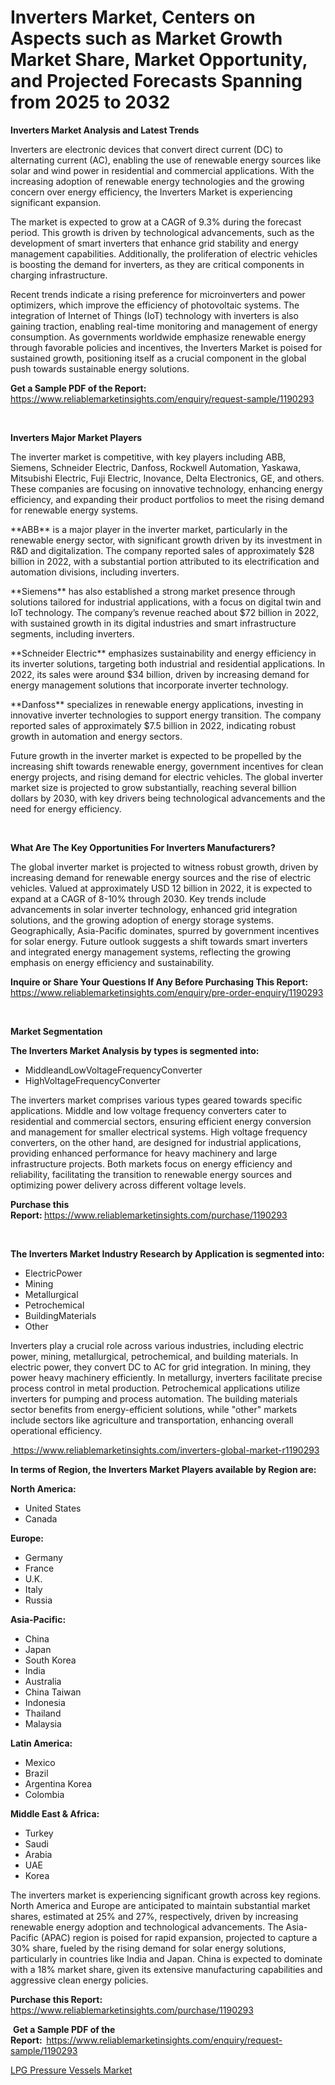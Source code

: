 <p><h1>Inverters Market, Centers on Aspects such as Market Growth Market Share, Market Opportunity, and Projected Forecasts Spanning from 2025 to 2032</h1></p><p><strong>Inverters Market Analysis and Latest Trends</strong></p>
<p><p>Inverters are electronic devices that convert direct current (DC) to alternating current (AC), enabling the use of renewable energy sources like solar and wind power in residential and commercial applications. With the increasing adoption of renewable energy technologies and the growing concern over energy efficiency, the Inverters Market is experiencing significant expansion.</p><p>The market is expected to grow at a CAGR of 9.3% during the forecast period. This growth is driven by technological advancements, such as the development of smart inverters that enhance grid stability and energy management capabilities. Additionally, the proliferation of electric vehicles is boosting the demand for inverters, as they are critical components in charging infrastructure. </p><p>Recent trends indicate a rising preference for microinverters and power optimizers, which improve the efficiency of photovoltaic systems. The integration of Internet of Things (IoT) technology with inverters is also gaining traction, enabling real-time monitoring and management of energy consumption. As governments worldwide emphasize renewable energy through favorable policies and incentives, the Inverters Market is poised for sustained growth, positioning itself as a crucial component in the global push towards sustainable energy solutions.</p></p>
<p><strong>Get a Sample PDF of the Report:&nbsp;</strong> <a href="https://www.reliablemarketinsights.com/enquiry/request-sample/1190293?utm_campaign=3196&utm_medium=2&utm_source=Github&utm_content=ia&utm_term=06032025&utm_id=inverters">https://www.reliablemarketinsights.com/enquiry/request-sample/1190293</a></p>
<p>&nbsp;</p>
<p><strong>Inverters Major Market Players</strong></p>
<p><p>The inverter market is competitive, with key players including ABB, Siemens, Schneider Electric, Danfoss, Rockwell Automation, Yaskawa, Mitsubishi Electric, Fuji Electric, Inovance, Delta Electronics, GE, and others. These companies are focusing on innovative technology, enhancing energy efficiency, and expanding their product portfolios to meet the rising demand for renewable energy systems.</p><p>**ABB** is a major player in the inverter market, particularly in the renewable energy sector, with significant growth driven by its investment in R&D and digitalization. The company reported sales of approximately $28 billion in 2022, with a substantial portion attributed to its electrification and automation divisions, including inverters.</p><p>**Siemens** has also established a strong market presence through solutions tailored for industrial applications, with a focus on digital twin and IoT technology. The company’s revenue reached about $72 billion in 2022, with sustained growth in its digital industries and smart infrastructure segments, including inverters.</p><p>**Schneider Electric** emphasizes sustainability and energy efficiency in its inverter solutions, targeting both industrial and residential applications. In 2022, its sales were around $34 billion, driven by increasing demand for energy management solutions that incorporate inverter technology.</p><p>**Danfoss** specializes in renewable energy applications, investing in innovative inverter technologies to support energy transition. The company reported sales of approximately $7.5 billion in 2022, indicating robust growth in automation and energy sectors.</p><p>Future growth in the inverter market is expected to be propelled by the increasing shift towards renewable energy, government incentives for clean energy projects, and rising demand for electric vehicles. The global inverter market size is projected to grow substantially, reaching several billion dollars by 2030, with key drivers being technological advancements and the need for energy efficiency.</p></p>
<p>&nbsp;</p>
<p><strong>What Are The Key Opportunities For Inverters Manufacturers?</strong></p>
<p><p>The global inverter market is projected to witness robust growth, driven by increasing demand for renewable energy sources and the rise of electric vehicles. Valued at approximately USD 12 billion in 2022, it is expected to expand at a CAGR of 8-10% through 2030. Key trends include advancements in solar inverter technology, enhanced grid integration solutions, and the growing adoption of energy storage systems. Geographically, Asia-Pacific dominates, spurred by government incentives for solar energy. Future outlook suggests a shift towards smart inverters and integrated energy management systems, reflecting the growing emphasis on energy efficiency and sustainability.</p></p>
<p><strong>Inquire or Share Your Questions If Any Before Purchasing This Report:</strong> <a href="https://www.reliablemarketinsights.com/enquiry/pre-order-enquiry/1190293?utm_campaign=3196&utm_medium=2&utm_source=Github&utm_content=ia&utm_term=06032025&utm_id=inverters">https://www.reliablemarketinsights.com/enquiry/pre-order-enquiry/1190293</a></p>
<p>&nbsp;</p>
<p><strong>Market Segmentation</strong></p>
<p><strong>The Inverters Market Analysis by types is segmented into:</strong></p>
<p><ul><li>MiddleandLowVoltageFrequencyConverter</li><li>HighVoltageFrequencyConverter</li></ul></p>
<p><p>The inverters market comprises various types geared towards specific applications. Middle and low voltage frequency converters cater to residential and commercial sectors, ensuring efficient energy conversion and management for smaller electrical systems. High voltage frequency converters, on the other hand, are designed for industrial applications, providing enhanced performance for heavy machinery and large infrastructure projects. Both markets focus on energy efficiency and reliability, facilitating the transition to renewable energy sources and optimizing power delivery across different voltage levels.</p></p>
<p><strong>Purchase this Report:&nbsp;</strong><a href="https://www.reliablemarketinsights.com/purchase/1190293?utm_campaign=3196&utm_medium=2&utm_source=Github&utm_content=ia&utm_term=06032025&utm_id=inverters">https://www.reliablemarketinsights.com/purchase/1190293</a></p>
<p>&nbsp;</p>
<p><strong>The Inverters Market Industry Research by Application is segmented into:</strong></p>
<p><ul><li>ElectricPower</li><li>Mining</li><li>Metallurgical</li><li>Petrochemical</li><li>BuildingMaterials</li><li>Other</li></ul></p>
<p><p>Inverters play a crucial role across various industries, including electric power, mining, metallurgical, petrochemical, and building materials. In electric power, they convert DC to AC for grid integration. In mining, they power heavy machinery efficiently. In metallurgy, inverters facilitate precise process control in metal production. Petrochemical applications utilize inverters for pumping and process automation. The building materials sector benefits from energy-efficient solutions, while "other" markets include sectors like agriculture and transportation, enhancing overall operational efficiency.</p></p>
<p><a href="https://www.reliablemarketinsights.com/inverters-global-market-r1190293?utm_campaign=3196&utm_medium=2&utm_source=Github&utm_content=ia&utm_term=06032025&utm_id=inverters">&nbsp;https://www.reliablemarketinsights.com/inverters-global-market-r1190293</a></p>
<p><strong>In terms of Region, the Inverters Market Players available by Region are:</strong></p>
<p>
    <p> <strong> North America: </strong>
        <ul>
            <li>United States</li>
            <li>Canada</li>
        </ul>
        </p> 
    <p> <strong> Europe: </strong>
        <ul>
            <li>Germany</li>
            <li>France</li>
            <li>U.K.</li>
            <li>Italy</li>
            <li>Russia</li>
        </ul>
        </p> 
    <p> <strong> Asia-Pacific: </strong>
        <ul>
            <li>China</li>
            <li>Japan</li>
            <li>South Korea</li>
            <li>India</li>
            <li>Australia</li>
            <li>China Taiwan</li>
            <li>Indonesia</li>
            <li>Thailand</li>
            <li>Malaysia</li>
        </ul>
        </p> 
    <p> <strong> Latin America: </strong>
        <ul>
            <li>Mexico</li>
            <li>Brazil</li>
            <li>Argentina Korea</li>
            <li>Colombia</li>
        </ul>
        </p> 
    <p> <strong> Middle East & Africa: </strong>
        <ul>
            <li>Turkey</li>
            <li>Saudi</li>
            <li>Arabia</li>
            <li>UAE</li>
            <li>Korea</li>
        </ul>
    </p>
    </p>
<p><p>The inverters market is experiencing significant growth across key regions. North America and Europe are anticipated to maintain substantial market shares, estimated at 25% and 27%, respectively, driven by increasing renewable energy adoption and technological advancements. The Asia-Pacific (APAC) region is poised for rapid expansion, projected to capture a 30% share, fueled by the rising demand for solar energy solutions, particularly in countries like India and Japan. China is expected to dominate with a 18% market share, given its extensive manufacturing capabilities and aggressive clean energy policies.</p></p>
<p><strong>Purchase this Report: </strong><a href="https://www.reliablemarketinsights.com/purchase/1190293?utm_campaign=3196&utm_medium=2&utm_source=Github&utm_content=ia&utm_term=06032025&utm_id=inverters">https://www.reliablemarketinsights.com/purchase/1190293</a></p>
<p>&nbsp;<strong>Get a Sample PDF of the Report:&nbsp;&nbsp;</strong><a href="https://www.reliablemarketinsights.com/enquiry/request-sample/1190293?utm_campaign=3196&utm_medium=2&utm_source=Github&utm_content=ia&utm_term=06032025&utm_id=inverters">https://www.reliablemarketinsights.com/enquiry/request-sample/1190293</a></p>
<p><strong></strong></p>
<p><p><a href="https://github.com/saklpelzami95/Market-Research-Report-List-1/blob/main/lpg-pressure-vessels-market.md?utm_campaign=3196&utm_medium=2&utm_source=Github&utm_content=ia&utm_term=06032025&utm_id=inverters">LPG Pressure Vessels Market</a></p></p>